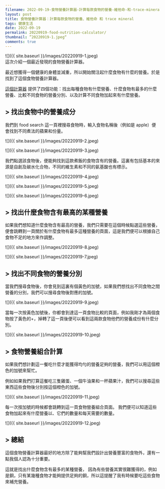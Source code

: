 ```yaml
---
filename: 2022-09-19-食物營養計算器-計算每款食物的營養-維他命-和-trace-mineral.md
layout: post
title: 食物營養計算器：計算每款食物的營養、維他命 和 trace mineral
tags: 健康生活
date: 2022-09-19
permalink: 20220919-food-nutrition-calculator/
thumbnail: ”20220919-1.jpeg“
comments: true
---
```


![]({{ site.baseurl }}/images/20220919-1.jpeg)  
這次介紹一個最近發現的食物營養計算器。

最近想獲得一個健康的身體並減重，所以開始關注起什麼食物有什麼的營養。於是找到了這個食物營養計算器。

[這個計算器](https://www.food-nutrients-calculator.com) 提供了四個功能：找出每種食物有什麼營養、什麼食物有最多的什麼營養、比較不同食物的營養分別、以及計算不同食物加起來有什麼營養。

## > 找出食物中的營養成分

我們到 food search 這一頁裡搜尋食物時，輸入食物名稱後（例如是 apple）便會找到不同煮法的蘋果和份量。

![]({{ site.baseurl }}/images/20220919-2.jpeg)

![]({{ site.baseurl }}/images/20220919-3.jpeg)


我們點選該食物後，便能夠找到這款煮飯的食物含有的營養。這裏有包括基本的來源是自創及碳水化合物，不同的維生素和不同的氨基酸也有標示。


![]({{ site.baseurl }}/images/20220919-4.jpeg)


![]({{ site.baseurl }}/images/20220919-5.jpeg)


![]({{ site.baseurl }}/images/20220919-6.jpeg)

## > 找出什麼食物含有最高的某種營養


如果我們想知道什麼食物含有最高的營養，我們只需要在這個時候點選這些營養，便會跳轉到一頁關於有什麼食物有最多這種營養的頁面，這是我們便可以根據自己食物不足的地方來作調整。

![]({{ site.baseurl }}/images/20220919-8.jpeg)

![]({{ site.baseurl }}/images/20220919-7.jpeg)


## > 找出不同食物的營養分別


當我們搜尋食物後，你會見到這裏有個黃色的加號，如果我們想找出不同食物之間營養的分別，我們可以搜尋食物後對應的加號。

![]({{ site.baseurl }}/images/20220919-9.jpeg)

當每一次按黃色加號後，你都會到達這一頁食物比較的頁面，例如我剛才為兩個食物按了黃色的+，掉轉了這一頁後便可以看到這兩款食物他們的營養成份有什麼分別。

![]({{ site.baseurl }}/images/20220919-10.jpeg)

## > 食物營養組合計算


如果我們想計劃這一餐吃什麼才能獲得均勻的營養足夠的營養，我們可以用這個橙色的加號來幫忙。

例如如果我們打算這餐吃三隻雞蛋、一個牛油果和一杯蘋果汁，我們可以搜尋這些東西這些食物後分別按這個橙色的加號。

![]({{ site.baseurl }}/images/20220919-11.jpeg)

每一次按加號的時候都會跳轉到這一頁食物營養組合頁面。 我們便可以知道這些食物加起來有什麼營養以、它們的數量和每天需要的數量。

![]({{ site.baseurl }}/images/20220919-12.jpeg)

## > 總結

這個食物營養計算器最好的地方除了能夠幫我們設計出營養豐富的食物外，還有一點我個人認為十分重要。

這就是找出什麼食物含有最多的某種營養， 因為有些營養其實很難獲得的，例如是銅，只有某幾種食物才能夠提供足夠的銅，所以這提醒了我有時候要吃這些食物來補充營養。

